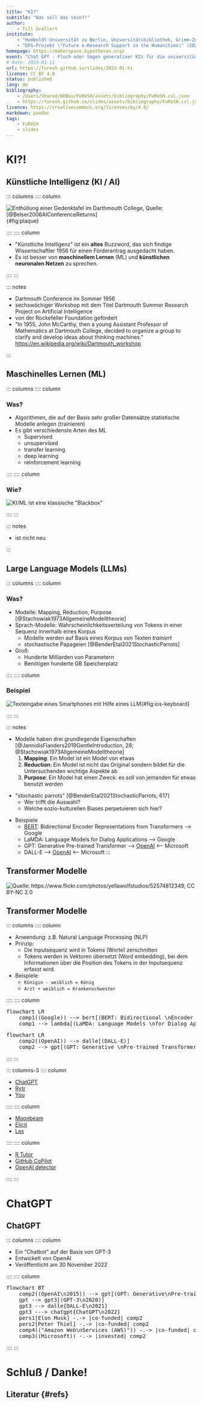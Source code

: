 ```yaml
---
title: "KI?"
subtitle: "Was soll das sein?!"
author:
    - Till Grallert
institute: 
    - "Humboldt-Universität zu Berlin, Universitätsbibliothek, Grimm-Zentrum"
    - "DFG-Projekt \"Future e-Research Support in the Humanities\" (2022--25)"
homepage: https://makerspace.hypotheses.org/
event: "Chat GPT - Fluch oder Segen generativer KIs für die universitäre Lehre?"
# date: 2023-01-11
url: https://furesh.github.io/slides/2023-01-ki
license: CC BY 4.0
status: published
lang: de
bibliography:
    - /Users/Shared/HUBox/FuReSH/assets/bibliography/FuReSH.csl.json
    - https://furesh.github.io/slides/assets/bibliography/FuReSH.csl.json
licence: https://creativecommons.org/licenses/by/4.0/
markdown: pandoc
tags:
    - FuReSH
    - slides
---
```



# KI?!
## Künstliche Intelligenz (KI / AI)

::: columns
:::: column

![Enthüllung einer Gedenktafel im Darthmouth College, Quelle: [@Belser2006AIConferenceReturns]](../assets/images/photos/ai-plaque-darthmouth-reveal.jpg){#fig:plaque}

::::
:::: column

- "Künstliche Intelligenz" ist ein **altes** Buzzword, das sich findige Wissenschaftler 1956 für einen Förderantrag ausgedacht haben.
- Es ist besser von **maschinellem Lernen** (ML) und **künstlichen neuronalen Netzen** zu sprechen.

::::
:::



::: notes

- Dartmouth Conference im Sommer 1956 
- sechswöchiger Workshop mit dem Titel Dartmouth Summer Research Project on Artificial Intelligence
- von der Rockefeller Foundation gefördert
- "In 1955, John McCarthy, then a young Assistant Professor of Mathematics at Dartmouth College, decided to organize a group to clarify and develop ideas about thinking machines." <https://en.wikipedia.org/wiki/Dartmouth_workshop>

:::

## Maschinelles Lernen (ML)

<!-- <pre class="mermaid">
---
title: Blackbox KI
---

flowchart LR
    Input --&gt; bb[["Künstliche Intelligenz"]] --&gt; Output
</pre> -->



::: columns
:::: column

### Was?

- Algorithmen, die auf der Basis sehr großer Datensätze statistische Modelle anlegen (trainieren)
- Es gibt verschiedenste Arten des ML
    - Supervised
    - unsupervised
    - transfer learning
    - deep learning
    - reinforcement learning

::::
:::: column

### Wie?

![KI/ML ist eine klassische "Blackbox"](../assets/images/blackbox/black-box_question-mark-people-c_black.png)

::::
:::

::: notes

- ist nicht neu

:::

## Large Language Models (LLMs)

::: columns
:::: column

### Was?

- Modelle: Mapping, Reduction, Purpose [@Stachowiak1973AllgemeineModelltheorie]
- Sprach-Modelle: Wahrscheinlichkeitsverteilung von Tokens in einer Sequenz innerhalb eines Korpus
    + Modelle werden auf Basis eines Korpus von Texten *trainiert*
    + stochastische Papageien [@BenderEtal2021StochasticParrots]
- Groß: 
    + Hunderte Milliarden von Parametern
    + Benötigen hunderte GB Speicherplatz

::::
:::: column

### Beispiel

![Texteingabe eines Smartphones mit Hilfe eines LLM](../assets/images/iOS-predictive-keyboard.png){#fig:ios-keyboard}

::::
:::

::: notes

- Modelle haben drei grundlegende Eigenschaften [@JannidisFlanders2019GentleIntroduction, 28; @Stachowiak1973AllgemeineModelltheorie]
    1. **Mapping**: Ein Model ist ein Model von etwas
    2. **Reduction**: Ein Model ist nicht das Original sondern bildet für die Untersuchenden wichtige Aspekte ab
    3. **Purpose**: Ein Model hat einen Zweck: es soll von jemanden für etwas benutzt werden
+ "stochastic parrots" [@BenderEtal2021StochasticParrots, 617]
    * Wer trifft die Auswahl?  
    * Welche sozio-kulturellen Biases perpetuieren sich hier?
- Beispiele
    - [BERT](https://github.com/google-research/bert): Bidirectional Encoder Representations from Transformers  --> Google
    - LaMDA: Language Models for Dialog Applications --> Google
    - GPT: Generative Pre-trained Transformer --> [OpenAI](https://openai.com/) <-- Microsoft
    - DALL-E --> [OpenAI](https://openai.com/) <-- Microsoft
:::

## Transformer Modelle

<!-- ![Quelle: https://www.flickr.com/photos/toybotstudios/5853934455, CC BY-NC 2.0](/Users/Shared/BachUni/BachBibliothek/GitHub/FuReSH/slides/assets/images/transformer-toy.png) -->

![Quelle: https://www.flickr.com/photos/yellawolfstudios/52574812349, CC BY-NC 2.0](../assets/images/transformer-models-toys.jpg)

## Transformer Modelle

::: columns
:::: column

- Anwendung: z.B. Natural Language Processing (NLP)
- Prinzip:
    + Die Inputsequenz wird in Tokens (Worte) zerschnitten
    + Tokens werden in Vektoren übersetzt (Word embedding), bei dem Informationen über die Position des Tokens in der Inputsequenz erfasst wird. 
- Beispiele: 
    - `Königin - weiblich = König`
    - `Arzt + weiblich = Krankenschwester`


::::
:::: column

<pre class="mermaid">
flowchart LR
    comp1((Google)) --> bert[(BERT: Bidirectional \nEncoder Representations \nfrom Transformers)]
    comp1 --> lambda[(LaMDA: Language Models \nfor Dialog Applications)]
</pre>
<pre class="mermaid">
flowchart LR
    comp2((OpenAI)) --> dalle[(DALL-E)]
    comp2 --> gpt[(GPT: Generative \nPre-trained Transformer)]
</pre>

::::
:::

::: columns-3
:::: column

- [ChatGPT](https://chat.openai.com/)
- [Rytr](https://rytr.me/)
- [You](https://you.com/search?q=how+to+write+well)

::::
:::: column

- [Moonbeam](https://www.gomoonbeam.com/ )
- [Elicit](https://elicit.org/)
- [Lex](https://lex.page/)

::::
:::: column

- [R Tutor](http://rtutor.ai) <!-- : Zum Erlernen von R-->
- [GitHub CoPilot]()
- [OpenAI detector](https://huggingface.co/openai-detector)

::::
:::


# ChatGPT
## ChatGPT

::: columns
:::: column

- Ein "Chatbot" auf der Basis von GPT-3
- Entwickelt von OpenAI
- Veröffentlicht am 30 November 2022

::::
:::: column

<pre class="mermaid">
flowchart BT
    comp2((OpenAI\n2015)) --> gpt[(GPT: Generative\nPre-trained\nTransformer\n2018)]
    gpt --> gpt3[(GPT-3\n2020)]
    gpt3 --> dalle{DALL-E\n2021}
    gpt3 ---> chatgpt{ChatGPT\n2022}
    pers1[Elon Musk] -.-> |co-funded| comp2
    pers2[Peter Thiel] -.-> |co-funded| comp2
    comp4(("Amazon Web\nServices (AWS)")) -.-> |co-funded| comp2
    comp3((Microsoft)) -.-> |invested| comp2
</pre>

::::
:::



# Schluß / Danke!
## Literatur {#refs}

